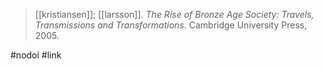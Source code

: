 > [[kristiansen]]; [[larsson]]. *The Rise of Bronze Age Society: Travels, Transmissions and Transformations*. Cambridge University Press, 2005.

#nodoi #link 
